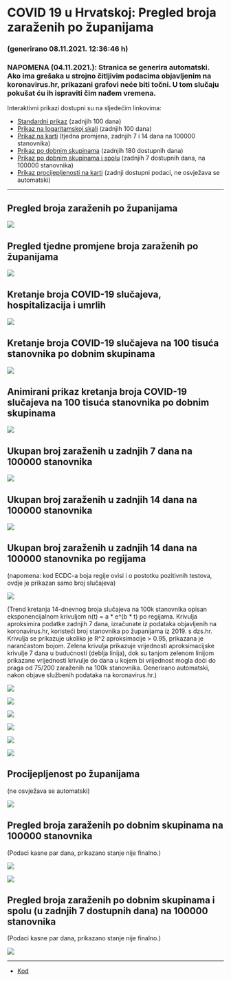 # COVID 19 u Hrvatskoj: Pregled broja zaraženih po županijama

### (generirano 08.11.2021. 12:36:46 h)

### NAPOMENA (04.11.2021.): Stranica se generira automatski. Ako ima grešaka u strojno čitljivim podacima objavljenim na koronavirus.hr, prikazani grafovi neće biti točni. U tom slučaju pokušat ću ih ispraviti čim nađem vremena.

Interaktivni prikazi dostupni su na sljedećim linkovima:

- [Standardni prikaz](html/index.html) (zadnjih 100 dana)
- [Prikaz na logaritamskoj skali](html/index_log.html) (zadnjih 100 dana)
- [Prikaz na karti](html/index_map.html) (tjedna promjena, zadnjih 7 i 14 dana na 100000 stanovnika)
- [Prikaz po dobnim skupinama](html/index_per_age.html) (zadnjih 180 dostupnih dana)
- [Prikaz po dobnim skupinama i spolu](html/index_pyramid.html) (zadnjih 7 dostupnih dana, na 100000 stanovnika)
- [Prikaz procijepljenosti na karti](html/index_vaccination.html) (zadnji dostupni podaci, ne osvježava se automatski)

-----

## Pregled broja zaraženih po županijama

![](img/2021_11_07_line_plots.png)

## Pregled tjedne promjene broja zaraženih po županijama

![](img/2021_11_07_map.png)

## Kretanje broja COVID-19 slučajeva, hospitalizacija i umrlih

![](img/2021_11_07_cases_hospitalisations_deaths.png)

## Kretanje broja COVID-19 slučajeva na 100 tisuća stanovnika po dobnim skupinama

![](img/2021_11_07_cases_per_age_group_lines.png)

## Animirani prikaz kretanja broja COVID-19 slučajeva na 100 tisuća stanovnika po dobnim skupinama

![](img/2021_11_07anim_aug_1200.gif)

## Ukupan broj zaraženih u zadnjih 7 dana na 100000 stanovnika

![](img/2021_11_07_map_7_day_per_100k.png)

## Ukupan broj zaraženih u zadnjih 14 dana na 100000 stanovnika

![](img/2021_11_07_map_14_day_per_100k.png)

## Ukupan broj zaraženih u zadnjih 14 dana na 100000 stanovnika po regijama

(napomena: kod ECDC-a boja regije ovisi i o postotku pozitivnih testova, ovdje je prikazan samo broj slučajeva)

![](img/2021_11_07_map_14_day_per_100k_region.png)

(Trend kretanja 14-dnevnog broja slučajeva na 100k stanovnika opisan eksponencijalnom krivuljom n(t) = a * e^(b * t) po regijama. Krivulja aproksimira podatke zadnjih 7 dana, izračunate iz podataka objavljenih na koronavirus.hr, koristeći broj stanovnika po županijama iz 2019. s dzs.hr. Krivulja se prikazuje ukoliko je R^2 aproksimacije > 0.95, prikazana je narančastom bojom. Zelena krivulja prikazuje vrijednosti aproksimacijske krivulje 7 dana u budućnosti (deblja linija), dok su tanjom zelenom linijom prikazane vrijednosti krivulje do dana u kojem bi vrijednost mogla doći do praga od 75/200 zaraženih na 100k stanovnika. Generirano automatski, nakon objave službenih podataka na koronavirus.hr.)

![](img/2021_11_07_current_Jadranska_Hrvatska.png)

![](img/2021_11_07_current_Panonska_Hrvatska.png)

![](img/2021_11_07_current_Grad_Zagreb.png)

![](img/2021_11_07_current_Sjeverna_Hrvatska.png)

![](img/2021_11_07_current_Republika_Hrvatska.png)

![](img/2021_11_07_cases_hospitalisations_deaths_Republika_Hrvatska.png)

## Procijepljenost po županijama

(ne osvježava se automatski)

![](img/2021_11_07_vaccination.png)

## Pregled broja zaraženih po dobnim skupinama na 100000 stanovnika

(Podaci kasne par dana, prikazano stanje nije finalno.)

![](img/2021_11_07_per_age_group.png)

![](img/2021_11_07_per_age_group_all.png)

## Pregled broja zaraženih po dobnim skupinama i spolu (u zadnjih 7 dostupnih dana) na 100000 stanovnika

(Podaci kasne par dana, prikazano stanje nije finalno.)

![](img/2021_11_07_pyramid.png)

-----

- [Kod](https://github.com/ppalasek/covid_plots_croatia)

